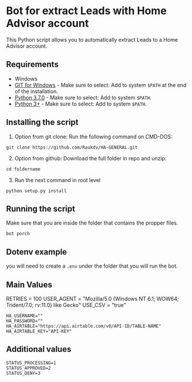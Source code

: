 # Bot for extract Leads with Home Advisor account

This Python script allows you to automatically extract Leads to a Home Advisor account.

## Requirements
* Windows
* [GIT for Windows](https://github.com/git-for-windows/git/releases/latest) - Make sure to select: Add to system `$PATH` at the end of the installation.
* [Python 3.7.0](https://www.python.org/downloads/release/python-374/) - Make sure to select: Add to system `$PATH`.
* [Python 3+](https://www.python.org/downloads/) - Make sure to select: Add to system `$PATH`.

## Installing the script
1. Option from git clone: Run the following command on CMD-DOS:
```shell
git clone https://github.com/Raukdv/HA-GENERAL.git
```
2. Option from github: Download the full folder in repo and unzip:
```
cd foldername
```
3. Run the next command in root level
```
python setup.py install
```

## Running the script

Make sure that you are inside the folder that contains the propper files.

```shell
bot porch

```


## Dotenv example
you will need to create a `.env` under the folder that you will run the bot.

## Main Values
RETRIES = 100
USER_AGENT = "Mozilla/5.0 (Windows NT 6.1; WOW64; Trident/7.0; rv:11.0) like Gecko"
USE_CSV = "true"
```
HA_USERNAME=""
HA_PASSWORD=""
HA_AIRTABLE="https://api.airtable.com/v0/API-ID/TABLE-NAME"
HA_AIRTABLE_KEY="API-KEY"
```
## Additional values
```
STATUS_PROCESSING=1
STATUS_APPROVED=2
STATUS_DENY=3
```
